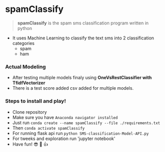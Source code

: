 # spamClassify

> **spamClassify** is the spam sms classification program written in python   
  - It uses Machine Learning to classify the text sms into 2 classification categories
    - spam
    - ham

### Actual Modeling
  - After testing multiple models finaly using **OneVsRestClassifier with TfidfVectorizer**
  - There is a test score added csv added for multiple models.

### Steps to install and play!
  - Clone repository
  - Make sure you have `Anaconda navigator installed`
  - Just run `conda create --name spamClassify --file ./requirements.txt`
  - Then `conda activate spamClassify`
  - For running flask api run `python SMS-classification-Model-API.py`
  - For tweeks and exploration run 'jupyter notebook'
  - Have fun! :sunglasses: :metal: :thumbsup:
